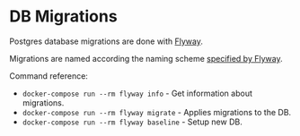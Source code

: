 # DB Migrations

Postgres database migrations are done with [Flyway](https://flywaydb.org/).

Migrations are named according the naming scheme [specified by Flyway](https://flywaydb.org/documentation/concepts/migrations#naming).

Command reference:
- `docker-compose run --rm flyway info` - Get information about migrations.
- `docker-compose run --rm flyway migrate` - Applies migrations to the DB.
- `docker-compose run --rm flyway baseline` - Setup new DB.